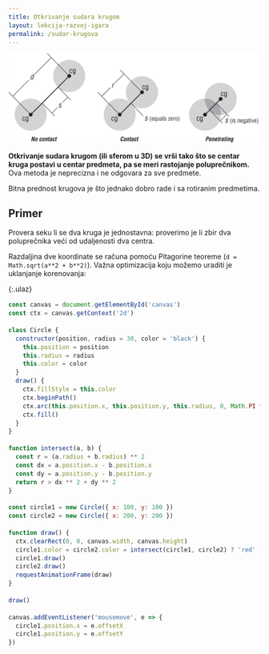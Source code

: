 ```yaml
---
title: Otkrivanje sudara krugom
layout: lekcija-razvoj-igara
permalink: /sudar-krugova
---
```


![kolizija-kruznica](/images/razvoj-igara/kolizija-kruznica.png)

**Otkrivanje sudara krugom (ili sferom u 3D) se vrši tako što se centar kruga postavi u centar predmeta, pa se meri rastojanje poluprečnikom.** Ova metoda je neprecizna i ne odgovara za sve predmete.

Bitna prednost krugova je što jednako dobro rade i sa rotiranim predmetima.

## Primer

Provera seku li se dva kruga je jednostavna: proverimo je li zbir dva poluprečnika veći od udaljenosti dva centra. 

Razdaljina dve koordinate se računa pomoću Pitagorine teoreme (`d = Math.sqrt(a**2 + b**2)`). Važna optimizacija koju možemo uraditi je uklanjanje korenovanja:

{:.ulaz}
```js
const canvas = document.getElementById('canvas')
const ctx = canvas.getContext('2d')

class Circle {
  constructor(position, radius = 30, color = 'black') {
    this.position = position
    this.radius = radius
    this.color = color
  }
  draw() {
    ctx.fillStyle = this.color
    ctx.beginPath()
    ctx.arc(this.position.x, this.position.y, this.radius, 0, Math.PI * 2)
    ctx.fill()
  }
}

function intersect(a, b) {
  const r = (a.radius + b.radius) ** 2
  const dx = a.position.x - b.position.x
  const dy = a.position.y - b.position.y
  return r > dx ** 2 + dy ** 2
}

const circle1 = new Circle({ x: 100, y: 100 })
const circle2 = new Circle({ x: 200, y: 200 })

function draw() {
  ctx.clearRect(0, 0, canvas.width, canvas.height)
  circle1.color = circle2.color = intersect(circle1, circle2) ? 'red' : 'black'
  circle1.draw()
  circle2.draw()
  requestAnimationFrame(draw)
}

draw()

canvas.addEventListener('mousemove', e => {
  circle1.position.x = e.offsetX
  circle1.position.y = e.offsetY
})
```
